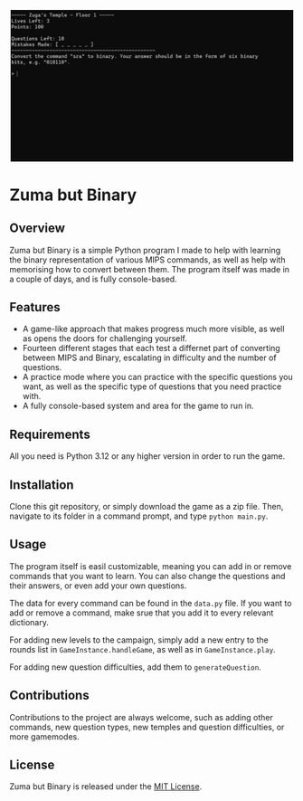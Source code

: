 <p align="center">
    <img src="documentation/screenshot.png" style="width: 500px;" alt="Package icon." />
</p>

# Zuma but Binary
## Overview
Zuma but Binary is a simple Python program I made to help with learning the binary representation of various MIPS commands, as well as help with memorising how to convert between them. The program itself was made in a couple of days, and is fully console-based.

## Features
- A game-like approach that makes progress much more visible, as well as opens the doors for challenging yourself.
- Fourteen different stages that each test a differnet part of converting between MIPS and Binary, escalating in difficulty and the number of questions.
- A practice mode where you can practice with the specific questions you want, as well as the specific type of questions that you need practice with.
- A fully console-based system and area for the game to run in.

## Requirements
All you need is Python 3.12 or any higher version in order to run the game.

## Installation
Clone this git repository, or simply download the game as a zip file. Then, navigate to its folder in a command prompt, and type ```python main.py```.

## Usage
The program itself is easil customizable, meaning you can add in or remove commands that you want to learn. You can also change the questions and their answers, or even add your own questions.

The data for every command can be found in the ```data.py``` file. If you want to add or remove a command, make srue that you add it to every relevant dictionary.

For adding new levels to the campaign, simply add a new entry to the rounds list in ```GameInstance.handleGame```, as well as in ```GameInstance.play```.

For adding new question difficulties, add them to ```generateQuestion```.

## Contributions
Contributions to the project are always welcome, such as adding other commands, new question types, new temples and question difficulties, or more gamemodes.

## License
Zuma but Binary is released under the [MIT License](LICENSE.md).